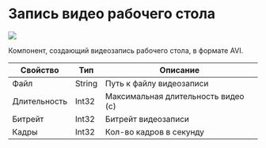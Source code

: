 # Запись видео рабочего стола

![](../../resources/basic/desktop/image-(209).png)

Компонент, создающий видеозапись рабочего стола, в формате AVI.

| Свойство     | Тип    | Описание                            |
| ------------ | ------ | ----------------------------------- |
| Файл         | String | Путь к файлу видеозаписи            |
| Длительность | Int32  | Максимальная длительность видео (с) |
| Битрейт      | Int32  | Битрейт видеозаписи                 |
| Кадры        | Int32  | Кол-во кадров в секунду             |

